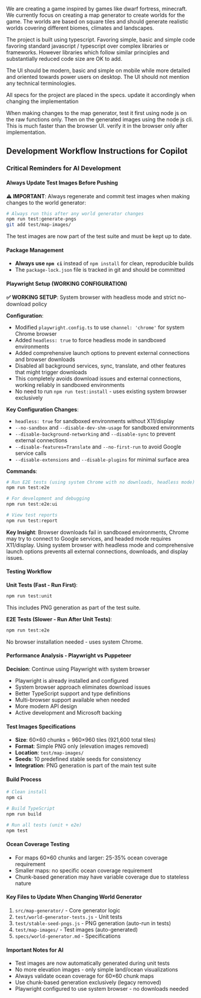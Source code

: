 We are creating a game inspired by games like dwarf fortress, minecraft. We currently focus on creating a map generator to create worlds for the game. The worlds are based on square tiles and should generate realistic worlds covering different biomes, climates and landscapes.

The project is built using typescript. Favoring simple, basic and simple code favoring standard javascript / typescript over complex libraries or frameworks. However libraries which follow similar principles and substantially reduced code size are OK to add.

The UI should be modern, basic and simple on mobile while more detailed and oriented towards power users on desktop. The UI should not mention any technical terminologies.

All specs for the project are placed in the specs. update it accordingly when changing the implementation

When making changes to the map generator, test it first using node js on the raw functions only. Then on the generated images using the node js cli. This is much faster than the browser UI. verify it in the browser only after implementation.

## Development Workflow Instructions for Copilot

### Critical Reminders for AI Development

#### Always Update Test Images Before Pushing
**⚠️ IMPORTANT**: Always regenerate and commit test images when making changes to the world generator:

```bash
# Always run this after any world generator changes
npm run test:generate-pngs
git add test/map-images/
```

The test images are now part of the test suite and must be kept up to date.

#### Package Management
- **Always use `npm ci`** instead of `npm install` for clean, reproducible builds
- The `package-lock.json` file is tracked in git and should be committed

#### Playwright Setup (WORKING CONFIGURATION)
**✅ WORKING SETUP**: System browser with headless mode and strict no-download policy

**Configuration**: 
- Modified `playwright.config.ts` to use `channel: 'chrome'` for system Chrome browser
- Added `headless: true` to force headless mode in sandboxed environments
- Added comprehensive launch options to prevent external connections and browser downloads
- Disabled all background services, sync, translate, and other features that might trigger downloads
- This completely avoids download issues and external connections, working reliably in sandboxed environments
- No need to run `npm run test:install` - uses existing system browser exclusively

**Key Configuration Changes**:
- `headless: true` for sandboxed environments without X11/display
- `--no-sandbox` and `--disable-dev-shm-usage` for sandboxed environments
- `--disable-background-networking` and `--disable-sync` to prevent external connections
- `--disable-features=Translate` and `--no-first-run` to avoid Google service calls
- `--disable-extensions` and `--disable-plugins` for minimal surface area

**Commands**:
```bash
# Run E2E tests (using system Chrome with no downloads, headless mode)
npm run test:e2e

# For development and debugging
npm run test:e2e:ui

# View test reports
npm run test:report
```

**Key Insight**: Browser downloads fail in sandboxed environments, Chrome may try to connect to Google services, and headed mode requires X11/display. Using system browser with headless mode and comprehensive launch options prevents all external connections, downloads, and display issues.

#### Testing Workflow

**Unit Tests (Fast - Run First)**:
```bash
npm run test:unit
```
This includes PNG generation as part of the test suite.

**E2E Tests (Slower - Run After Unit Tests)**:
```bash
npm run test:e2e
```
No browser installation needed - uses system Chrome.

#### Performance Analysis - Playwright vs Puppeteer
**Decision**: Continue using Playwright with system browser
- Playwright is already installed and configured  
- System browser approach eliminates download issues
- Better TypeScript support and type definitions
- Multi-browser support available when needed
- More modern API design
- Active development and Microsoft backing

#### Test Images Specifications
- **Size**: 60×60 chunks = 960×960 tiles (921,600 total tiles)
- **Format**: Simple PNG only (elevation images removed)
- **Location**: `test/map-images/`
- **Seeds**: 10 predefined stable seeds for consistency
- **Integration**: PNG generation is part of the main test suite

#### Build Process
```bash
# Clean install
npm ci

# Build TypeScript  
npm run build

# Run all tests (unit + e2e)
npm test
```

#### Ocean Coverage Testing
- For maps 60×60 chunks and larger: 25-35% ocean coverage requirement
- Smaller maps: no specific ocean coverage requirement
- Chunk-based generation may have variable coverage due to stateless nature

#### Key Files to Update When Changing World Generator
1. `src/map-generator/` - Core generator logic
2. `test/world-generator-tests.js` - Unit tests
3. `test/stable-seed-pngs.js` - PNG generation (auto-run in tests)
4. `test/map-images/` - Test images (auto-generated)
5. `specs/world-generator.md` - Specifications

#### Important Notes for AI
- Test images are now automatically generated during unit tests
- No more elevation images - only simple land/ocean visualizations
- Always validate ocean coverage for 60×60 chunk maps
- Use chunk-based generation exclusively (legacy removed)
- Playwright configured to use system browser - no downloads needed
